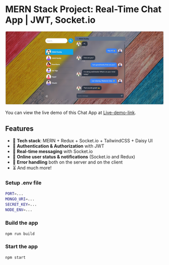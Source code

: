# MERN Stack Project: Real-Time Chat App | JWT, Socket.io

![Chat App Screenshot](./client/src/assets/screenshot/Screenshot.jpeg)

You can view the live demo of this Chat App at [Live-demo-link]().

## Features

- 🌟 **Tech stack**: MERN + Redux + Socket.io + TailwindCSS + Daisy UI
- 🎃 **Authentication & Authorization** with JWT
- 👾 **Real-time messaging** with Socket.io
- 🚀 **Online user status & notifications** (Socket.io and Redux)
- 🐞 **Error handling** both on the server and on the client
- ⏳ And much more!

### Setup .env file

```bash
PORT=...
MONGO_URI=...
SECRET_KEY=...
NODE_ENV=...
```

### Build the app

```shell
npm run build
```

### Start the app

```shell
npm start
```
